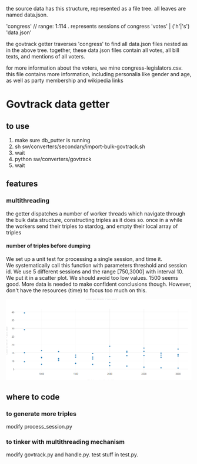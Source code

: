 the source data has this structure, represented as a file tree. 
all leaves are named data.json. 

'congress'
	<int> // range: 1:114 . represents sessions of congress
		'votes'
			<int>|<char> 
				('h'|'s')<int>
					'data.json'
					
the govtrack getter traverses 'congress' to find all data.json files nested as in the above tree.
together, these data.json files contain all votes, all bill texts, and mentions of all voters. 

for more information about the voters, we mine congress-legislators.csv. 
this file contains more information, including personalia like gender and age, as well as party membership and wikipedia links




# Govtrack data getter

## to use

 1. make sure db_putter is running
 2. sh sw/converters/secondary/import-bulk-govtrack.sh
 3. wait
 4. python sw/converters/govtrack
 5. wait
 
## features

### multithreading

the getter dispatches a number of worker threads which navigate through the bulk data structure, 
constructing triples as it does so. 
once in a while the workers send their triples to stardog, and empty their local array of triples

#### number of triples before dumping

We set up a unit test for processing a single session, and time it.  
We systematically call this function with parameters threshold and session id.
We use 5 different sessions and the range [750,3000] with interval 10.
We put it in a scatter plot.
We should avoid too low values. 1500 seems good. 
More data is needed to make confident conclusions though. 
However, don't have the resources (time) to focus too much on this. 

![](scatter.png)

## where to code

### to generate more triples 

modify process_session.py

### to tinker with multithreading mechanism

modify govtrack.py and handle.py. test stuff in test.py. 